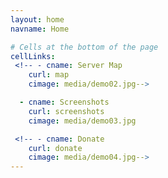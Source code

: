 ```yaml
---
layout: home
navname: Home

# Cells at the bottom of the page
cellLinks:
 <!-- - cname: Server Map
    curl: map
    cimage: media/demo02.jpg-->

  - cname: Screenshots
    curl: screenshots
    cimage: media/demo03.jpg

 <!-- - cname: Donate
    curl: donate
    cimage: media/demo04.jpg-->
---
```

